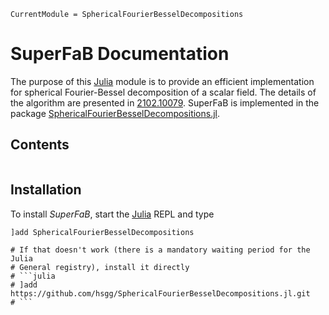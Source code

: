 ```@meta
CurrentModule = SphericalFourierBesselDecompositions
```

# SuperFaB Documentation

The purpose of this [Julia](https://julialang.org/) module is to provide an
efficient implementation for spherical Fourier-Bessel decomposition of a scalar
field. The details of the algorithm are presented in
[2102.10079](https://arxiv.org/abs/2102.10079). SuperFaB is implemented in the
package
[SphericalFourierBesselDecompositions.jl](https://github.com/hsgg/SphericalFourierBesselDecompositions.jl).


## Contents

```@contents
```


## Installation

To install *SuperFaB*, start the [Julia](https://julialang.org/) REPL and type
```julia
]add SphericalFourierBesselDecompositions
```

```@meta
# If that doesn't work (there is a mandatory waiting period for the Julia
# General registry), install it directly
# ```julia
# ]add https://github.com/hsgg/SphericalFourierBesselDecompositions.jl.git
# ```
```
